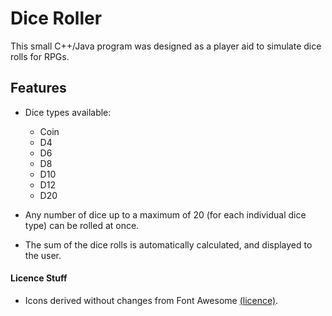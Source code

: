 # Dice Roller

This small C++/Java program was designed as a player aid to simulate dice rolls for RPGs.

## Features

* Dice types available:
  * Coin
  * D4
  * D6
  * D8
  * D10
  * D12
  * D20

* Any number of dice up to a maximum of 20 (for each individual dice type) can be rolled at once.

* The sum of the dice rolls is automatically calculated, and displayed to the user.

#### Licence Stuff

* Icons derived without changes from Font Awesome [(licence)](https://fontawesome.com/license/free).

